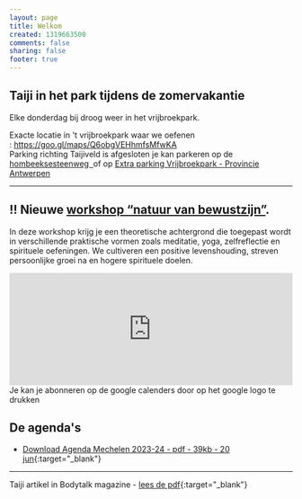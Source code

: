 ```yaml
---
layout: page
title: Welkom
created: 1319663500
comments: false
sharing: false  
footer: true
---
```


## Taiji in het park tijdens de zomervakantie  
  
Elke donderdag bij droog weer in het vrijbroekpark.

Exacte locatie in 't vrijbroekpark  waar we oefenen : <a href="https://goo.gl/maps/Q6obgVEHhmfsMfwKA">https://goo.gl/maps/Q6obgVEHhmfsMfwKA</a>  
Parking richting Taijiveld is afgesloten je kan parkeren op de <a href="https://www.google.com/maps/place/51.016294051582015,%204.464680042018036">hombeeksesteenweg  </a>of op <a href="https://www.provincieantwerpen.be/content/provant/nl/nieuws.masterdetail.html/p_detail_url/nl/dvt/provinciale-groendomeinen-regio-mechelen/nieuws/extra-parking-vrijbroekpark.html">Extra parking Vrijbroekpark - Provincie Antwerpen</a>


<hr>  

## !! Nieuwe [workshop “natuur van bewustzijn”](/taijiquan/bewustzijn.html).  
  
In deze workshop krijg je een theoretische achtergrond die toegepast wordt in verschillende praktische vormen zoals meditatie, yoga, zelfreflectie en spirituele oefeningen. We cultiveren een positive levenshouding, streven persoonlijke groei na en hogere spirituele doelen.  

   
<iframe src="https://calendar.google.com/calendar/embed?showTitle=0&amp;showNav=0&amp;showDate=0&amp;showPrint=0&amp;showTabs=0&amp;showCalendars=0&amp;showTz=0&amp;mode=AGENDA&amp;height=200&amp;wkst=2&amp;hl=nl&amp;bgcolor=%23FFFFFF&amp;src=eddypresent.website%40gmail.com&amp;color=%232F6309&amp;src=bnt52stornmaupomm1p01afrt0%40group.calendar.google.com&amp;color=%23125A12&amp;src=sv4bkhqqsf8snmhcjmhj8hqma4%40group.calendar.google.com&amp;color=%235F6B02&amp;ctz=Europe%2FBrussels" style="border-width:0" width="100%" height="200" frameborder="0" scrolling="no"></iframe>
Je kan je abonneren op de google calenders door op het google logo te drukken
  


## De agenda's

* [Download Agenda Mechelen 2023-24 - pdf - 39kb - 20 jun](/flyers/Mechelen_2023-24.pdf){:target="_blank"}  
<!-- * [Download Agenda Grimbergen 2020-21 - pdf - 47kb - 1 sep](/flyers/Grimbergen_2020-21.pdf){:target="_blank"}   -->


---
Taiji artikel in Bodytalk magazine - [lees de pdf](/flyers/TaiChi_voor_lichaam_en_geest_bodytalk.PDF){:target="_blank"} 

